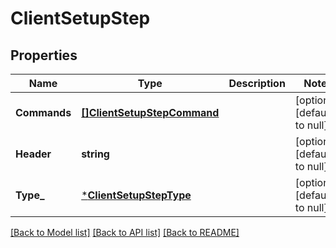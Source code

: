 # ClientSetupStep

## Properties
Name | Type | Description | Notes
------------ | ------------- | ------------- | -------------
**Commands** | [**[]ClientSetupStepCommand**](ClientSetupStepCommand.md) |  | [optional] [default to null]
**Header** | **string** |  | [optional] [default to null]
**Type_** | [***ClientSetupStepType**](ClientSetupStepType.md) |  | [optional] [default to null]

[[Back to Model list]](../README.md#documentation-for-models) [[Back to API list]](../README.md#documentation-for-api-endpoints) [[Back to README]](../README.md)

